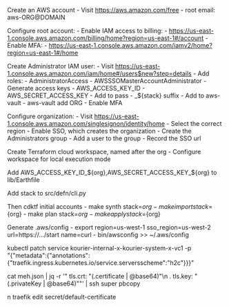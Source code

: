 Create an AWS account
    - Visit https://aws.amazon.com/free
        - root email: aws-ORG@DOMAIN

Configure root account:
    - Enable IAM access to billing:
        - https://us-east-1.console.aws.amazon.com/billing/home?region=us-east-1#/account
    - Enable MFA:
        - https://us-east-1.console.aws.amazon.com/iamv2/home?region=us-east-1#/home

Create Administrator IAM user:
    - Visit https://us-east-1.console.aws.amazon.com/iam/home#/users$new?step=details
    - Add roles:
        - AdministratorAccess
        - AWSSSOMasterAccountAdministrator
    - Generate access keys
        - AWS_ACCESS_KEY_ID
        - AWS_SECRET_ACCESS_KEY
        - Add to pass
            - _${stack} suffix
        - Add to aws-vault
            - aws-vault add ORG
        - Enable MFA

Configure organization:
    - Visit https://us-east-1.console.aws.amazon.com/singlesignon/identity/home
        - Select the correct region
        - Enable SSO, which creates the organization
    - Create the Administrators group
    - Add a user to the group
    - Record the SSO url

Create Terraform cloud workspace, named after the org
    - Configure workspace for local execution mode

Add AWS_ACCESS_KEY_ID_${org},AWS_SECRET_ACCESS_KEY_${org} to lib/Earthfile

Add stack to src/defn/cli.py

Then cdktf initial accounts
    - make synth stack=${org}
    - make import stack=${org}
    - make plan stack=${org}
    - make apply stack=${org}

Generate .aws/config
    - export region=us-west-1 sso_region=us-west-2 url=https://.../start name=curl
    - bin/awsconfig >> ~/.aws/config


kubectl patch service kourier-internal-x-kourier-system-x-vc1 -p \
"{"metadata":{"annotations":{"traefik.ingress.kubernetes.io/service.serversscheme":"h2c"}}}"

cat meh.json | jq -r '"  tls.crt: \"\(.certificate | @base64)\"\n . tls.key: \"\(.privateKey | @base64)\""' | ssh super pbcopy

n traefik edit secret/default-certificate
